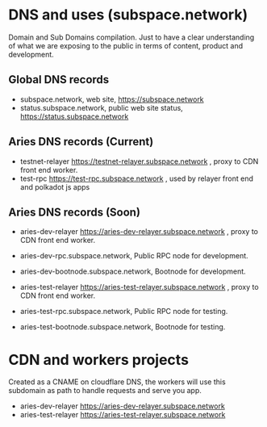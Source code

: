 # DNS and uses (subspace.network)

Domain and Sub Domains compilation. Just to have a clear understanding of what we are exposing to the public in terms of content, product and development.

## Global DNS records

- subspace.network, web site, https://subspace.network
- status.subspace.network, public web site status, https://status.subspace.network

## Aries DNS records (Current)

- testnet-relayer https://testnet-relayer.subspace.network , proxy to CDN front end worker.
- test-rpc https://test-rpc.subspace.network , used by relayer front end and polkadot js apps

## Aries DNS records (Soon)

- aries-dev-relayer https://aries-dev-relayer.subspace.network , proxy to CDN front end worker.
- aries-dev-rpc.subspace.network, Public RPC node for development.
- aries-dev-bootnode.subspace.network, Bootnode for development.

- aries-test-relayer https://aries-test-relayer.subspace.network , proxy to CDN front end worker.
- aries-test-rpc.subspace.network, Public RPC node for testing.
- aries-test-bootnode.subspace.network, Bootnode for testing.

# CDN and workers projects

Created as a CNAME on cloudflare DNS, the workers will use this subdomain as path to handle requests and serve you app.

- aries-dev-relayer https://aries-dev-relayer.subspace.network
- aries-test-relayer https://aries-test-relayer.subspace.network
